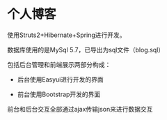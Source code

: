 # 个人博客
使用Struts2+Hibernate+Spring进行开发。

数据库使用的是MySql 5.7，已导出为sql文件（blog.sql）

包括后台管理和前端展示两部分构成：

 * 后台使用Easyui进行开发的界面

 * 前台使用Bootstrap开发的界面

前台和后台交互全部通过ajax传输json来进行数据交互
